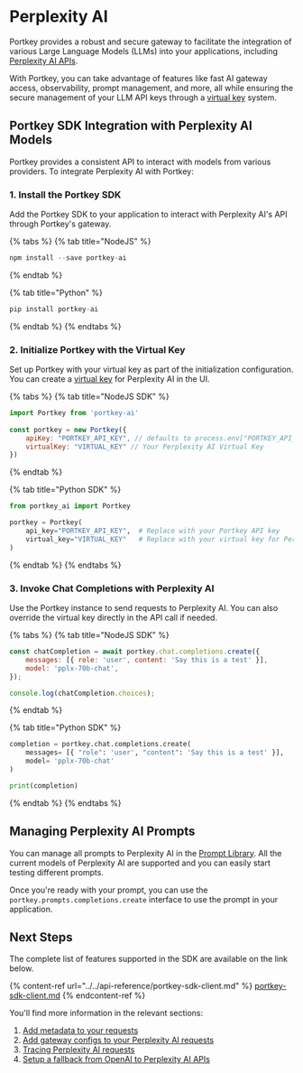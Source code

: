 # Perplexity AI

Portkey provides a robust and secure gateway to facilitate the integration of various Large Language Models (LLMs) into your applications, including [Perplexity AI APIs](https://docs.perplexity.ai/reference/post\_chat\_completions).

With Portkey, you can take advantage of features like fast AI gateway access, observability, prompt management, and more, all while ensuring the secure management of your LLM API keys through a [virtual key](../../product/ai-gateway-streamline-llm-integrations/virtual-keys/) system.

## Portkey SDK Integration with Perplexity AI Models

Portkey provides a consistent API to interact with models from various providers. To integrate Perplexity AI with Portkey:

### **1. Install the Portkey SDK**

Add the Portkey SDK to your application to interact with Perplexity AI's API through Portkey's gateway.

{% tabs %}
{% tab title="NodeJS" %}
```javascript
npm install --save portkey-ai
```
{% endtab %}

{% tab title="Python" %}
```python
pip install portkey-ai
```
{% endtab %}
{% endtabs %}

### **2. Initialize Portkey with the Virtual Key**

Set up Portkey with your virtual key as part of the initialization configuration. You can create a [virtual key](../../product/ai-gateway-streamline-llm-integrations/virtual-keys/) for Perplexity AI in the UI.

{% tabs %}
{% tab title="NodeJS SDK" %}
```javascript
import Portkey from 'portkey-ai'
 
const portkey = new Portkey({
    apiKey: "PORTKEY_API_KEY", // defaults to process.env["PORTKEY_API_KEY"]
    virtualKey: "VIRTUAL_KEY" // Your Perplexity AI Virtual Key
})
```
{% endtab %}

{% tab title="Python SDK" %}
```python
from portkey_ai import Portkey

portkey = Portkey(
    api_key="PORTKEY_API_KEY",  # Replace with your Portkey API key
    virtual_key="VIRTUAL_KEY"   # Replace with your virtual key for Perplexity AI
)
```
{% endtab %}
{% endtabs %}

### **3. Invoke Chat Completions with** Perplexity AI

Use the Portkey instance to send requests to Perplexity AI. You can also override the virtual key directly in the API call if needed.

{% tabs %}
{% tab title="NodeJS SDK" %}
```javascript
const chatCompletion = await portkey.chat.completions.create({
    messages: [{ role: 'user', content: 'Say this is a test' }],
    model: 'pplx-70b-chat',
});

console.log(chatCompletion.choices);
```
{% endtab %}

{% tab title="Python SDK" %}
```python
completion = portkey.chat.completions.create(
    messages= [{ "role": 'user', "content": 'Say this is a test' }],
    model= 'pplx-70b-chat'
)

print(completion)
```
{% endtab %}
{% endtabs %}

## Managing Perplexity AI Prompts

You can manage all prompts to Perplexity AI in the [Prompt Library](../../product/prompt-library.md). All the current models of Perplexity AI are supported and you can easily start testing different prompts.

Once you're ready with your prompt, you can use the `portkey.prompts.completions.create` interface to use the prompt in your application.

## Next Steps

The complete list of features supported in the SDK are available on the link below.

{% content-ref url="../../api-reference/portkey-sdk-client.md" %}
[portkey-sdk-client.md](../../api-reference/portkey-sdk-client.md)
{% endcontent-ref %}

You'll find more information in the relevant sections:

1. [Add metadata to your requests](../../product/observability-modern-monitoring-for-llms/metadata.md)
2. [Add gateway configs to your Perplexity AI](../../product/ai-gateway-streamline-llm-integrations/configs.md)[ requests](../../product/ai-gateway-streamline-llm-integrations/configs.md)
3. [Tracing Perplexity AI requests](../../product/observability-modern-monitoring-for-llms/traces.md)
4. [Setup a fallback from OpenAI to Perplexity AI APIs](../../product/ai-gateway-streamline-llm-integrations/fallbacks.md)
